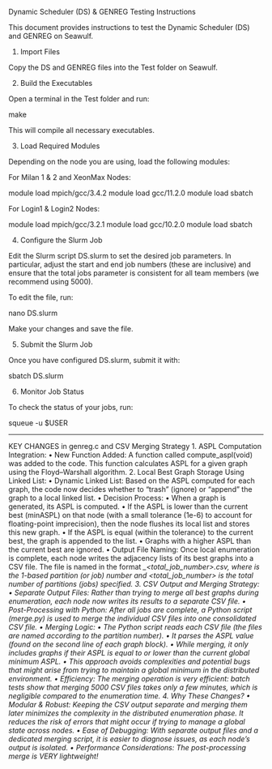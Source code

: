 Dynamic Scheduler (DS) & GENREG Testing Instructions

This document provides instructions to test the Dynamic Scheduler (DS) and GENREG on Seawulf.

1. Import Files

Copy the DS and GENREG files into the Test folder on Seawulf.

2. Build the Executables

Open a terminal in the Test folder and run:

make

This will compile all necessary executables.

3. Load Required Modules

Depending on the node you are using, load the following modules:

For Milan 1 & 2 and XeonMax Nodes:

module load mpich/gcc/3.4.2
module load gcc/11.2.0
module load sbatch

For Login1 & Login2 Nodes:

module load mpich/gcc/3.2.1
module load gcc/10.2.0
module load sbatch

4. Configure the Slurm Job

Edit the Slurm script DS.slurm to set the desired job parameters. In particular, adjust the start and end job numbers (these are inclusive) and ensure that the total jobs parameter is consistent for all team members (we recommend using 5000).

To edit the file, run:

nano DS.slurm

Make your changes and save the file.

5. Submit the Slurm Job

Once you have configured DS.slurm, submit it with:

sbatch DS.slurm

6. Monitor Job Status

To check the status of your jobs, run:

squeue -u $USER

_____________________________________________________________________________________________________________________________

KEY CHANGES in genreg.c and CSV Merging Strategy
	1.	ASPL Computation Integration:
	•	New Function Added:
A function called compute_aspl(void) was added to the code. This function calculates ASPL for a given graph using the Floyd–Warshall algorithm.
	2.	Local Best Graph Storage Using Linked List:
	•	Dynamic Linked List:
Based on the ASPL computed for each graph, the code now decides whether to “trash” (ignore) or “append” the graph to a local linked list.
	•	Decision Process:
	•	When a graph is generated, its ASPL is computed.
	•	If the ASPL is lower than the current best (minASPL) on that node (with a small tolerance (1e-6) to account for floating-point imprecision), then the node flushes its local list and stores this new graph.
	•	If the ASPL is equal (within the tolerance) to the current best, the graph is appended to the list.
	•	Graphs with a higher ASPL than the current best are ignored.
	•	Output File Naming:
Once local enumeration is complete, each node writes the adjacency lists of its best graphs into a CSV file. The file is named in the format <i>_<total_job_number>.csv, where <i> is the 1-based partition (or job) number and <total_job_number> is the total number of partitions (jobs) specified.
	3.	CSV Output and Merging Strategy:
	•	Separate Output Files:
Rather than trying to merge all best graphs during enumeration, each node now writes its results to a separate CSV file.
	•	Post-Processing with Python:
After all jobs are complete, a Python script (merge.py) is used to merge the individual CSV files into one consolidated CSV file.
	•	Merging Logic:
	•	The Python script reads each CSV file (the files are named according to the partition number).
	•	It parses the ASPL value (found on the second line of each graph block).
	•	While merging, it only includes graphs if their ASPL is equal to or lower than the current global minimum ASPL.
	•	This approach avoids complexities and potential bugs that might arise from trying to maintain a global minimum in the distributed environment.
	•	Efficiency:
The merging operation is very efficient: batch tests show that merging 5000 CSV files takes only a few minutes, which is negligible compared to the enumeration time.
  4. Why These Changes?
	•	Modular & Robust:
Keeping the CSV output separate and merging them later minimizes the complexity in the distributed enumeration phase. It reduces the risk of errors that might occur if trying to manage a global state across nodes.
	•	Ease of Debugging:
With separate output files and a dedicated merging script, it is easier to diagnose issues, as each node’s output is isolated.
	•	Performance Considerations:
The post-processing merge is VERY lightweight!
